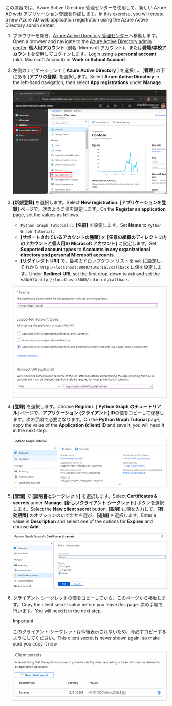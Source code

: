 <!-- markdownlint-disable MD002 MD041 -->

<span data-ttu-id="c19cf-101">この演習では、Azure Active Directory 管理センターを使用して、新しい Azure AD web アプリケーション登録を作成します。</span><span class="sxs-lookup"><span data-stu-id="c19cf-101">In this exercise, you will create a new Azure AD web application registration using the Azure Active Directory admin center.</span></span>

1. <span data-ttu-id="c19cf-102">ブラウザーを開き、[Azure Active Directory 管理センター](https://aad.portal.azure.com)へ移動します。</span><span class="sxs-lookup"><span data-stu-id="c19cf-102">Open a browser and navigate to the [Azure Active Directory admin center](https://aad.portal.azure.com).</span></span> <span data-ttu-id="c19cf-103">**個人用アカウント** (別名: Microsoft アカウント)、または**職場/学校アカウント**を使用してログインします。</span><span class="sxs-lookup"><span data-stu-id="c19cf-103">Login using a **personal account** (aka: Microsoft Account) or **Work or School Account**.</span></span>

1. <span data-ttu-id="c19cf-104">左側のナビゲーションで [ **Azure Active Directory** ] を選択し、[**管理**] の下にある [**アプリの登録**] を選択します。</span><span class="sxs-lookup"><span data-stu-id="c19cf-104">Select **Azure Active Directory** in the left-hand navigation, then select **App registrations** under **Manage**.</span></span>

    ![<span data-ttu-id="c19cf-105">アプリの登録のスクリーンショット</span><span class="sxs-lookup"><span data-stu-id="c19cf-105">A screenshot of the App registrations</span></span> ](./images/aad-portal-app-registrations.png)

1. <span data-ttu-id="c19cf-106">**[新規登録]** を選択します。</span><span class="sxs-lookup"><span data-stu-id="c19cf-106">Select **New registration**.</span></span> <span data-ttu-id="c19cf-107">**[アプリケーションを登録]** ページで、次のように値を設定します。</span><span class="sxs-lookup"><span data-stu-id="c19cf-107">On the **Register an application** page, set the values as follows.</span></span>

    - <span data-ttu-id="c19cf-108">`Python Graph Tutorial` に **[名前]** を設定します。</span><span class="sxs-lookup"><span data-stu-id="c19cf-108">Set **Name** to `Python Graph Tutorial`.</span></span>
    - <span data-ttu-id="c19cf-109">**[サポートされているアカウントの種類]** を **[任意の組織のディレクトリ内のアカウントと個人用の Microsoft アカウント]** に設定します。</span><span class="sxs-lookup"><span data-stu-id="c19cf-109">Set **Supported account types** to **Accounts in any organizational directory and personal Microsoft accounts**.</span></span>
    - <span data-ttu-id="c19cf-110">**[リダイレクト URI]** で、最初のドロップダウン リストを `Web` に設定し、それから `http://localhost:8000/tutorial/callback` に値を設定します。</span><span class="sxs-lookup"><span data-stu-id="c19cf-110">Under **Redirect URI**, set the first drop-down to `Web` and set the value to `http://localhost:8000/tutorial/callback`.</span></span>

    ![[アプリケーションの登録] ページのスクリーンショット](./images/aad-register-an-app.png)

1. <span data-ttu-id="c19cf-112">**[登録]** を選択します。</span><span class="sxs-lookup"><span data-stu-id="c19cf-112">Choose **Register**.</span></span> <span data-ttu-id="c19cf-113">[ **Python Graph のチュートリアル**] ページで、**アプリケーション (クライアント) ID**の値をコピーして保存します。次の手順で必要になります。</span><span class="sxs-lookup"><span data-stu-id="c19cf-113">On the **Python Graph Tutorial** page, copy the value of the **Application (client) ID** and save it, you will need it in the next step.</span></span>

    ![新しいアプリの登録のアプリケーション ID のスクリーンショット](./images/aad-application-id.png)

1. <span data-ttu-id="c19cf-115">**[管理]** で **[証明書とシークレット]** を選択します。</span><span class="sxs-lookup"><span data-stu-id="c19cf-115">Select **Certificates & secrets** under **Manage**.</span></span> <span data-ttu-id="c19cf-116">**[新しいクライアント シークレット]** ボタンを選択します。</span><span class="sxs-lookup"><span data-stu-id="c19cf-116">Select the **New client secret** button.</span></span> <span data-ttu-id="c19cf-117">**[説明]** に値を入力して、**[有効期限]** のオプションのいずれかを選び、**[追加]** を選択します。</span><span class="sxs-lookup"><span data-stu-id="c19cf-117">Enter a value in **Description** and select one of the options for **Expires** and choose **Add**.</span></span>

    ![[クライアントシークレットの追加] ダイアログのスクリーンショット](./images/aad-new-client-secret.png)

1. <span data-ttu-id="c19cf-119">クライアント シークレットの値をコピーしてから、このページから移動します。</span><span class="sxs-lookup"><span data-stu-id="c19cf-119">Copy the client secret value before you leave this page.</span></span> <span data-ttu-id="c19cf-120">次の手順で行います。</span><span class="sxs-lookup"><span data-stu-id="c19cf-120">You will need it in the next step.</span></span>

    > [!IMPORTANT]
    > <span data-ttu-id="c19cf-121">このクライアント シークレットは今後表示されないため、今必ずコピーするようにしてください。</span><span class="sxs-lookup"><span data-stu-id="c19cf-121">This client secret is never shown again, so make sure you copy it now.</span></span>

    ![新しく追加されたクライアントシークレットのスクリーンショット](./images/aad-copy-client-secret.png)